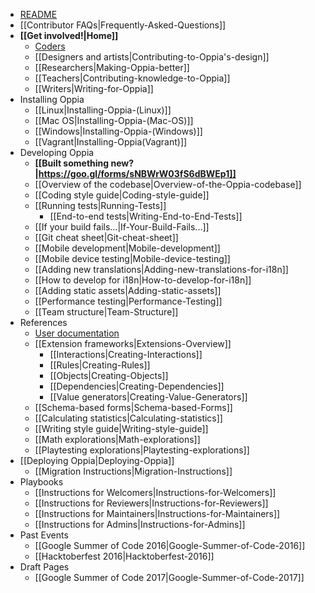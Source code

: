   * [README](https://github.com/oppia/oppia/blob/develop/README.md#oppia)
  * [[Contributor FAQs|Frequently-Asked-Questions]]
  * **[[Get involved!|Home]]**
    * [Coders](https://github.com/oppia/oppia/wiki/Contributing-code-to-Oppia#setting-things-up)
    * [[Designers and artists|Contributing-to-Oppia's-design]]
    * [[Researchers|Making-Oppia-better]]
    * [[Teachers|Contributing-knowledge-to-Oppia]]
    * [[Writers|Writing-for-Oppia]]
  * Installing Oppia
    * [[Linux|Installing-Oppia-(Linux)]]
    * [[Mac OS|Installing-Oppia-(Mac-OS)]]
    * [[Windows|Installing-Oppia-(Windows)]]
    * [[Vagrant|Installing-Oppia(Vagrant)]]
  * Developing Oppia
    * **[[Built something new?|https://goo.gl/forms/sNBWrW03fS6dBWEp1]]**
    * [[Overview of the codebase|Overview-of-the-Oppia-codebase]]
    * [[Coding style guide|Coding-style-guide]]
    * [[Running tests|Running-Tests]]
      * [[End-to-end tests|Writing-End-to-End-Tests]]
    * [[If your build fails...|If-Your-Build-Fails...]]
    * [[Git cheat sheet|Git-cheat-sheet]]
    * [[Mobile development|Mobile-development]]
    * [[Mobile device testing|Mobile-device-testing]]
    * [[Adding new translations|Adding-new-translations-for-i18n]]
    * [[How to develop for i18n|How-to-develop-for-i18n]]
    * [[Adding static assets|Adding-static-assets]]
    * [[Performance testing|Performance-Testing]]
    * [[Team structure|Team-Structure]]
  * References
    * [User documentation](https://oppia.github.io/)
    * [[Extension frameworks|Extensions-Overview]]
      * [[Interactions|Creating-Interactions]]
      * [[Rules|Creating-Rules]]
      * [[Objects|Creating-Objects]]
      * [[Dependencies|Creating-Dependencies]]
      * [[Value generators|Creating-Value-Generators]]
    * [[Schema-based forms|Schema-based-Forms]]
    * [[Calculating statistics|Calculating-statistics]]
    * [[Writing style guide|Writing-style-guide]]
    * [[Math explorations|Math-explorations]]
    * [[Playtesting explorations|Playtesting-explorations]]
  * [[Deploying Oppia|Deploying-Oppia]]
    * [[Migration Instructions|Migration-Instructions]]
  * Playbooks
    * [[Instructions for Welcomers|Instructions-for-Welcomers]]
    * [[Instructions for Reviewers|Instructions-for-Reviewers]]
    * [[Instructions for Maintainers|Instructions-for-Maintainers]]
    * [[Instructions for Admins|Instructions-for-Admins]]
  * Past Events
    * [[Google Summer of Code 2016|Google-Summer-of-Code-2016]]
    * [[Hacktoberfest 2016|Hacktoberfest-2016]]
  * Draft Pages
    * [[Google Summer of Code 2017|Google-Summer-of-Code-2017]]